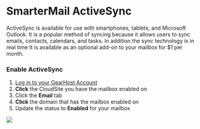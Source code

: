 # SmarterMail ActiveSync
ActiveSync is available for use with smartphones, tablets, and Microsoft Outlook. It is a popular method of syncing because it allows users to sync emails, contacts, calendars, and tasks. In addition the sync technology is in real time It is available as an optional add-on to your mailbox for $1 per month.

### Enable ActiveSync
1. [Log in to your GearHost Account](https://my.gearhost.com/account/login)
2. **Click** the CloudSite you have the mailbox enabled on
3. Click the **Email** tab
4. **Click** the domain that has the mailbox enabled on
5. Update the status to **Enabled** for your mailbox

![](https://raw.githubusercontent.com/GearHost/docs/master/Images/activesync.png)